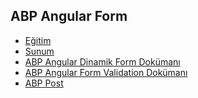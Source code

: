## ABP Angular Form

- [Eğitim](https://www.youtube.com/watch?v=7BMC6zD24t8&list=PLBEMB-Eql15s3EJwziiMzW4QdFqYjCC34&index=7)
- [Sunum](https://bit.ly/abp-angular-form)
- [ABP Angular Dinamik Form Dokümanı](https://docs.abp.io/en/abp/latest/UI/Angular/Dynamic-Form-Extensions)
- [ABP Angular Form Validation Dokümanı](https://docs.abp.io/en/abp/latest/UI/Angular/Form-Validation)
- [ABP Post]()
